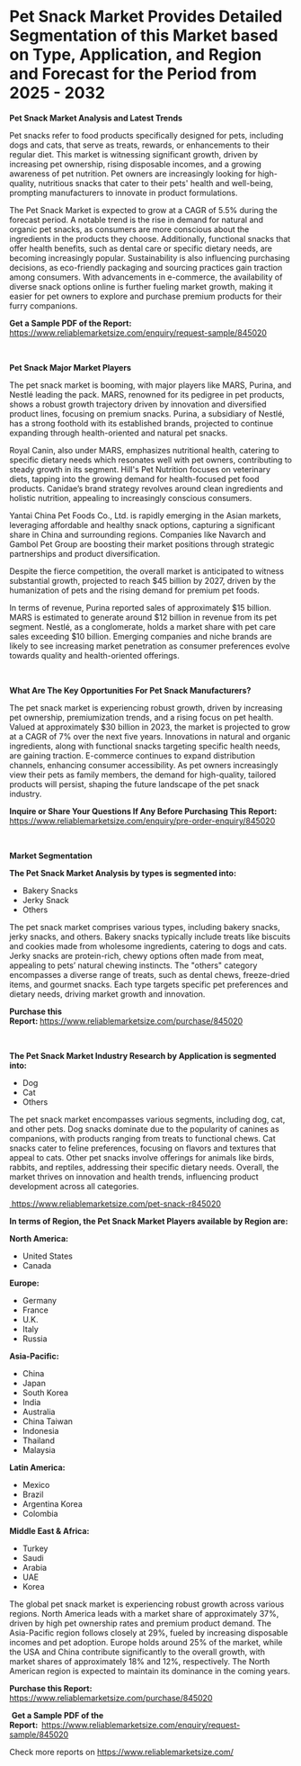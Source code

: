 <p><h1>Pet Snack Market Provides Detailed Segmentation of this Market based on Type, Application, and Region and Forecast for the Period from 2025 - 2032</h1></p><p><strong>Pet Snack Market Analysis and Latest Trends</strong></p>
<p><p>Pet snacks refer to food products specifically designed for pets, including dogs and cats, that serve as treats, rewards, or enhancements to their regular diet. This market is witnessing significant growth, driven by increasing pet ownership, rising disposable incomes, and a growing awareness of pet nutrition. Pet owners are increasingly looking for high-quality, nutritious snacks that cater to their pets' health and well-being, prompting manufacturers to innovate in product formulations.</p><p>The Pet Snack Market is expected to grow at a CAGR of 5.5% during the forecast period. A notable trend is the rise in demand for natural and organic pet snacks, as consumers are more conscious about the ingredients in the products they choose. Additionally, functional snacks that offer health benefits, such as dental care or specific dietary needs, are becoming increasingly popular. Sustainability is also influencing purchasing decisions, as eco-friendly packaging and sourcing practices gain traction among consumers. With advancements in e-commerce, the availability of diverse snack options online is further fueling market growth, making it easier for pet owners to explore and purchase premium products for their furry companions.</p></p>
<p><strong>Get a Sample PDF of the Report:&nbsp;</strong> <a href="https://www.reliablemarketsize.com/enquiry/request-sample/845020?utm_campaign=2625&utm_medium=2&utm_source=Github&utm_content=ia&utm_term=05042025&utm_id=pet-snack">https://www.reliablemarketsize.com/enquiry/request-sample/845020</a></p>
<p>&nbsp;</p>
<p><strong>Pet Snack Major Market Players</strong></p>
<p><p>The pet snack market is booming, with major players like MARS, Purina, and Nestlé leading the pack. MARS, renowned for its pedigree in pet products, shows a robust growth trajectory driven by innovation and diversified product lines, focusing on premium snacks. Purina, a subsidiary of Nestlé, has a strong foothold with its established brands, projected to continue expanding through health-oriented and natural pet snacks.</p><p>Royal Canin, also under MARS, emphasizes nutritional health, catering to specific dietary needs which resonates well with pet owners, contributing to steady growth in its segment. Hill's Pet Nutrition focuses on veterinary diets, tapping into the growing demand for health-focused pet food products. Canidae’s brand strategy revolves around clean ingredients and holistic nutrition, appealing to increasingly conscious consumers.</p><p>Yantai China Pet Foods Co., Ltd. is rapidly emerging in the Asian markets, leveraging affordable and healthy snack options, capturing a significant share in China and surrounding regions. Companies like Navarch and Gambol Pet Group are boosting their market positions through strategic partnerships and product diversification.</p><p>Despite the fierce competition, the overall market is anticipated to witness substantial growth, projected to reach $45 billion by 2027, driven by the humanization of pets and the rising demand for premium pet foods. </p><p>In terms of revenue, Purina reported sales of approximately $15 billion. MARS is estimated to generate around $12 billion in revenue from its pet segment. Nestlé, as a conglomerate, holds a market share with pet care sales exceeding $10 billion. Emerging companies and niche brands are likely to see increasing market penetration as consumer preferences evolve towards quality and health-oriented offerings.</p></p>
<p>&nbsp;</p>
<p><strong>What Are The Key Opportunities For Pet Snack Manufacturers?</strong></p>
<p><p>The pet snack market is experiencing robust growth, driven by increasing pet ownership, premiumization trends, and a rising focus on pet health. Valued at approximately $30 billion in 2023, the market is projected to grow at a CAGR of 7% over the next five years. Innovations in natural and organic ingredients, along with functional snacks targeting specific health needs, are gaining traction. E-commerce continues to expand distribution channels, enhancing consumer accessibility. As pet owners increasingly view their pets as family members, the demand for high-quality, tailored products will persist, shaping the future landscape of the pet snack industry.</p></p>
<p><strong>Inquire or Share Your Questions If Any Before Purchasing This Report:</strong> <a href="https://www.reliablemarketsize.com/enquiry/pre-order-enquiry/845020?utm_campaign=2625&utm_medium=2&utm_source=Github&utm_content=ia&utm_term=05042025&utm_id=pet-snack">https://www.reliablemarketsize.com/enquiry/pre-order-enquiry/845020</a></p>
<p>&nbsp;</p>
<p><strong>Market Segmentation</strong></p>
<p><strong>The Pet Snack Market Analysis by types is segmented into:</strong></p>
<p><ul><li>Bakery Snacks</li><li>Jerky Snack</li><li>Others</li></ul></p>
<p><p>The pet snack market comprises various types, including bakery snacks, jerky snacks, and others. Bakery snacks typically include treats like biscuits and cookies made from wholesome ingredients, catering to dogs and cats. Jerky snacks are protein-rich, chewy options often made from meat, appealing to pets’ natural chewing instincts. The "others" category encompasses a diverse range of treats, such as dental chews, freeze-dried items, and gourmet snacks. Each type targets specific pet preferences and dietary needs, driving market growth and innovation.</p></p>
<p><strong>Purchase this Report:&nbsp;</strong><a href="https://www.reliablemarketsize.com/purchase/845020?utm_campaign=2625&utm_medium=2&utm_source=Github&utm_content=ia&utm_term=05042025&utm_id=pet-snack">https://www.reliablemarketsize.com/purchase/845020</a></p>
<p>&nbsp;</p>
<p><strong>The Pet Snack Market Industry Research by Application is segmented into:</strong></p>
<p><ul><li>Dog</li><li>Cat</li><li>Others</li></ul></p>
<p><p>The pet snack market encompasses various segments, including dog, cat, and other pets. Dog snacks dominate due to the popularity of canines as companions, with products ranging from treats to functional chews. Cat snacks cater to feline preferences, focusing on flavors and textures that appeal to cats. Other pet snacks involve offerings for animals like birds, rabbits, and reptiles, addressing their specific dietary needs. Overall, the market thrives on innovation and health trends, influencing product development across all categories.</p></p>
<p><a href="https://www.reliablemarketsize.com/pet-snack-r845020?utm_campaign=2625&utm_medium=2&utm_source=Github&utm_content=ia&utm_term=05042025&utm_id=pet-snack">&nbsp;https://www.reliablemarketsize.com/pet-snack-r845020</a></p>
<p><strong>In terms of Region, the Pet Snack Market Players available by Region are:</strong></p>
<p>
    <p> <strong> North America: </strong>
        <ul>
            <li>United States</li>
            <li>Canada</li>
        </ul>
        </p> 
    <p> <strong> Europe: </strong>
        <ul>
            <li>Germany</li>
            <li>France</li>
            <li>U.K.</li>
            <li>Italy</li>
            <li>Russia</li>
        </ul>
        </p> 
    <p> <strong> Asia-Pacific: </strong>
        <ul>
            <li>China</li>
            <li>Japan</li>
            <li>South Korea</li>
            <li>India</li>
            <li>Australia</li>
            <li>China Taiwan</li>
            <li>Indonesia</li>
            <li>Thailand</li>
            <li>Malaysia</li>
        </ul>
        </p> 
    <p> <strong> Latin America: </strong>
        <ul>
            <li>Mexico</li>
            <li>Brazil</li>
            <li>Argentina Korea</li>
            <li>Colombia</li>
        </ul>
        </p> 
    <p> <strong> Middle East & Africa: </strong>
        <ul>
            <li>Turkey</li>
            <li>Saudi</li>
            <li>Arabia</li>
            <li>UAE</li>
            <li>Korea</li>
        </ul>
    </p>
    </p>
<p><p>The global pet snack market is experiencing robust growth across various regions. North America leads with a market share of approximately 37%, driven by high pet ownership rates and premium product demand. The Asia-Pacific region follows closely at 29%, fueled by increasing disposable incomes and pet adoption. Europe holds around 25% of the market, while the USA and China contribute significantly to the overall growth, with market shares of approximately 18% and 12%, respectively. The North American region is expected to maintain its dominance in the coming years.</p></p>
<p><strong>Purchase this Report: </strong><a href="https://www.reliablemarketsize.com/purchase/845020?utm_campaign=2625&utm_medium=2&utm_source=Github&utm_content=ia&utm_term=05042025&utm_id=pet-snack">https://www.reliablemarketsize.com/purchase/845020</a></p>
<p>&nbsp;<strong>Get a Sample PDF of the Report:&nbsp;&nbsp;</strong><a href="https://www.reliablemarketsize.com/enquiry/request-sample/845020?utm_campaign=2625&utm_medium=2&utm_source=Github&utm_content=ia&utm_term=05042025&utm_id=pet-snack">https://www.reliablemarketsize.com/enquiry/request-sample/845020</a></p>
<p><strong></strong></p>
<p>Check more reports on <a href="https://www.reliablemarketsize.com/?utm_campaign=2625&utm_medium=2&utm_source=Github&utm_content=ia&utm_term=05042025&utm_id=pet-snack">https://www.reliablemarketsize.com/</a></p>